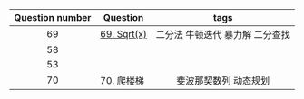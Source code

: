 | Question number | Question                                               | tags |
| :-------------: | ------------------------------------------------------ | :------: |
|       69        | [69. Sqrt(x)](https://leetcode-cn.com/problems/sqrtx/) |  二分法 牛顿迭代 暴力解 二分查找 |
|       58        |                                                        |          |
|       53        |                                                        |          |
|       70       |             70. 爬楼梯                                           |    斐波那契数列 动态规划      |


